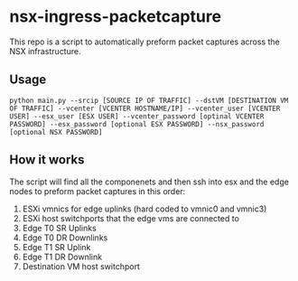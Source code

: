 # nsx-ingress-packetcapture
This repo is a script to automatically preform packet captures across the NSX infrastructure.
## Usage
`python main.py --srcip [SOURCE IP OF TRAFFIC] --dstVM [DESTINATION VM OF TRAFFIC] --vcenter [VCENTER HOSTNAME/IP] --vcenter_user [VCENTER USER] --esx_user [ESX USER] --vcenter_password [optinal VCENTER PASSWORD] --esx_password [optional ESX PASSWORD] --nsx_password [optional NSX PASSWORD]`

## How it works
The script will find all the componenets and then ssh into esx and the edge nodes to preform packet captures in this order:
1. ESXi vmnics for edge uplinks (hard coded to vmnic0 and vmnic3)
2. ESXi host switchports that the edge vms are connected to
3. Edge T0 SR Uplinks
4. Edge T0 DR Downlinks
5. Edge T1 SR Uplink
6. Edge T1 DR Downlink
7. Destination VM host switchport
